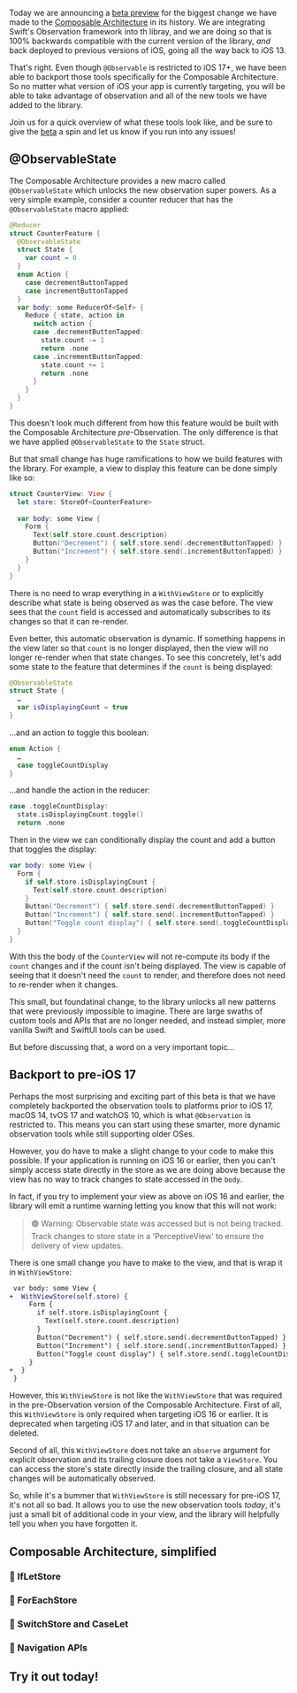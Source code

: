 Today we are announcing a [beta preview][tca-obs-beta-discussion] for the biggest change we have 
made to the [Composable Architecture][tca-gh] in its history. We are integrating Swift's Observation 
framework into th libray, and we are doing so that is 100% backwards compatible with the current 
version of the library, _and_ back deployed to previous versions of iOS, going all the way back to 
iOS 13.

That's right. Even though `@Observable` is restricted to iOS 17+, we have been able to backport 
those tools specifically for the Composable Architecture. So no matter what version of iOS your
app is currently targeting, you will be able to take advantage of observation and all of the new
tools we have added to the library.

Join us for a quick overview of what these tools look like, and be sure to give the 
[beta][tca-obs-beta-discussion] a spin and let us know if you run into any issues!

## @ObservableState

The Composable Architecture provides a new macro called `@ObservableState` which unlocks the new
observation super powers. As a very simple example, consider a counter reducer that has the 
`@ObservableState` macro applied:

```swift
@Reducer
struct CounterFeature {
  @ObservableState 
  struct State {
    var count = 0
  }
  enum Action {
    case decrementButtonTapped
    case incrementButtonTapped
  }
  var body: some ReducerOf<Self> {
    Reduce { state, action in
      switch action {
      case .decrementButtonTapped:
        state.count -= 1 
        return .none
      case .incrementButtonTapped:
        state.count += 1 
        return .none
      } 
    }
  }
}
```

This doesn't look much different from how this feature would be built with the Composable 
Architecture _pre_-Observation. The only difference is that we have applied `@ObservableState` to 
the `State` struct.

But that small change has huge ramifications to how we build features with the library. For example,
a view to display this feature can be done simply like so:

```swift
struct CounterView: View {
  let store: StoreOf<CounterFeature>
  
  var body: some View {
    Form {
      Text(self.store.count.description)
      Button("Decrement") { self.store.send(.decrementButtonTapped) }
      Button("Increment") { self.store.send(.incrementButtonTapped) }
    }
  }
}
```

There is no need to wrap everything in a `WithViewStore` or to explicitly describe what state is 
being observed as was the case before. The view sees that the `count` field is accessed and 
automatically subscribes to its changes so that it can re-render. 

Even better, this automatic observation is dynamic. If something happens in the view later so that
`count` is no longer displayed, then the view will no longer re-render when that state changes. To
see this concretely, let's add some state to the feature that determines if the `count` is being
displayed:

```swift
@ObservableState 
struct State {
  …
  var isDisplayingCount = true
}
```

…and an action to toggle this boolean:

```swift
enum Action {
  …
  case toggleCountDisplay
}
```

…and handle the action in the reducer:

```swift
case .toggleCountDisplay:
  state.isDisplayingCount.toggle()
  return .none
```

Then in the view we can conditionally display the count and add a button that toggles the display:

```swift
var body: some View {
  Form {
    if self.store.isDisplayingCount {
      Text(self.store.count.description)
    }
    Button("Decrement") { self.store.send(.decrementButtonTapped) }
    Button("Increment") { self.store.send(.incrementButtonTapped) }
    Button("Toggle count display") { self.store.send(.toggleCountDisplay) }
  }
}
```

With this the body of the `CounterView` will not re-compute its body if the `count` changes and if
the count isn't being displayed. The view is capable of seeing that it doesn't need the `count`
to render, and therefore does not need to re-render when it changes.

This small, but foundatinal change, to the library unlocks all new patterns that were previously
impossible to imagine. There are large swaths of custom tools and APIs that are no longer needed,
and instead simpler, more vanilla Swift and SwiftUI tools can be used.

But before discussing that, a word on a very important topic…

## Backport to pre-iOS 17

Perhaps the most surprising and exciting part of this beta is that we have completely backported
the observation tools to platforms prior to iOS 17, macOS 14, tvOS 17 and watchOS 10, which is what
`@Observation` is restricted to. This means you can start using these smarter, more dynamic 
observation tools while still supporting older OSes.

However, you do have to make a slight change to your code to make this possible. If your application
is running on iOS 16 or earlier, then you can't simply access state directly in the store as we are 
doing above because the view has no way to track changes to state accessed in the `body`.

In fact, if you try to implement your view as above on iOS 16 and earlier, the library will emit
a runtime warning letting you know that this will not work: 

> 🟣 Warning: Observable state was accessed but is not being tracked. Track changes to store state 
in a 'PerceptiveView' to ensure the delivery of view updates.

There is one small change you have to make to the view, and that is wrap it in `WithViewStore`:

```diff
 var body: some View {
+  WithViewStore(self.store) {
     Form {
       if self.store.isDisplayingCount {
         Text(self.store.count.description)
       }
       Button("Decrement") { self.store.send(.decrementButtonTapped) }
       Button("Increment") { self.store.send(.incrementButtonTapped) }
       Button("Toggle count display") { self.store.send(.toggleCountDisplay) }
     }
+  }
 }
```

However, this `WithViewStore` is not like the `WithViewStore` that was required in the 
pre-Observation version of the Composable Architecture. First of all, this `WithViewStore` is only
required when targeting iOS 16 or earlier. It is deprecated when targeting iOS 17 and later, and in
that situation can be deleted.

Second of all, this `WithViewStore` does not take an `observe` argument for explicit observation
and its trailing closure does not take a `ViewStore`. You can access the store's state directly 
inside the trailing closure, and all state changes will be automatically observed.

So, while it's a bummer that `WithViewStore` is still necessary for pre-iOS 17, it's not all so bad.
It allows you to use the new observation tools _today_, it's just a small bit of additional code
in your view, and the library will helpfully tell you when you have forgotten it. 

## Composable Architecture, simplified


###  👋 IfLetStore

###  👋 ForEachStore

###  👋 SwitchStore and CaseLet

###  👋 Navigation APIs



## Try it out today!

[tca-gh]: todo
[tca-obs-beta-discussion]: todo

